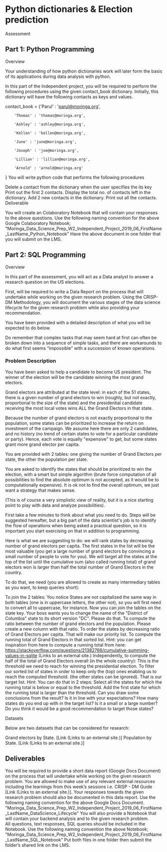 # Python dictionaries & Election prediction
Assessment 
## Part 1: Python Programming
Overview 

Your understanding of how python dictionaries work will later form the basis of its applications during data analysis with python. 

In this part of the Independent project, you will be required to perform the following procedures using the given contact_book dictionary. Initially, this dictionary will have the following contacts as keys and values.

contact_book = {'Parul' : 'parul@moringa.org',

        'Thomas' : 'thomas@moringa.org',

        'Ashley' : 'ashley@moringa.org',

        'Kellen' : 'kellen@moringa.org',

        'June' : 'june@moringa.org',

        'Joseph' : 'joe@moringa.org',

        'Lillian' : 'lillian@moringa.org',

        'Arnold' : 'arnold@moringa.org' 
}
You will write python code that performs the following procedures

Delete a contact from the dictionary when the user specifies the its key 
Print out the first 2 contacts. 
Display the total no. of contacts left in the dictionary.
Add 2 new contacts in the dictionary. 
Print out all the contacts.
Deliverable 

You will create an Colaboratory Notebook that will contain your responses to the above questions. 
Use the following naming convention for the above Google Colaboratory Notebook;
"Moringa_Data_Science_Prep_W2_Independent_Project_2019_06_FirstName_LastName_Python_Notebook"
Have the above document in one folder that you will submit on the LMS.

## Part 2: SQL Programming
Overview

In this part of the assessment, you will act as a Data analyst to answer a research question on the US elections. 

First, will be required to write a Data Report on the process that will undertake while working on the given research problem. Using the CRISP-DM Methodology,  you will document the various stages of the data science lifecycle for the given research problem while also providing your recommendation.

You have been provided with a detailed description of what you will be expected to do below.

Do remember that complex tasks that may seem hard at first can often be broken down into a sequence of simple tasks, and there are workarounds to do what first seems “impossible” with a succession of known operations.

### Problem Description 

You have been asked to help a candidate to become US president. The winner of the election will be the candidate winning the most grand electors. 

Grand electors are attributed at the state level: in each of the 51 states, there is a given number of grand electors to win (roughly, but not exactly, proportional to the size of the state) and the presidential candidate receiving the most local votes wins ALL the Grand Electors in that state.

Because the number of grand electors is not exactly proportional to the population, some states can be prioritized to increase the return on investment of the campaign. We assume here there are only 2 candidates, and no history (no trend of certain states to vote for a particular candidate or party). Hence, each vote is equally "expensive" to get, but some states grant more grand elector per capita.

You are provided with 2 tables: one giving the number of Grand Electors per state, the other the population per state.

You are asked to identify the states that should be prioritized to win the election, with a smart but simple algorithm (brute force computation of all possibilities to find the absolute optimum is not accepted, as it would be to computationally expensive). It is ok not to find the overall optimum, we just want a strategy that makes sense.

(This is of course a very simplistic view of reality, but it is a nice starting point to play with data and analyze possibilities).

First take a few minutes to think about what you need to do. Steps will be suggested hereafter, but a big part of the data scientist's job is to identify the flow of operations when being asked a practical question, so it is important you start exercising on that in addition to programming.

Here is what we are suggesting to do: we will rank states by decreasing number of grand electors per capita. The first states in the list will be the most valuable (you get a large number of grand electors by convincing a small number of people to vote for you). We will target all the states at the top of the list until the cumulative sum (also called running total) of grand electors won is larger than half the total number of Grand Electors in the country.

To do that, we need (you are allowed to create as many intermediary tables as you want, to keep queries short):

To join the 2 tables:
You notice States are not capitalized the same way in both tables (one is in uppercase letters, the other not), so you will first need to convert all to uppercase, for instance.
Now you can join the tables on the state key.
Your boss wants you to change the name of the "District of Columbia" state to its short version "DC". Please do that.
To compute the ratio between the number of grand electors and the population. Please create a new column with that ratio.
To order the states by decreasing ratio of Grand Electors per capita. That will make our priority list.
To compute the running total of Grand Electors in that sorted list.
Hint: you can get inspiration from here to compute a running total from here:  https://stackoverflow.com/questions/21382766/cumulative-summing-values-in-sqlite (Links to an external site.)
Independently, to compute the half of the total of Grand Electors overall (in the whole country):
This is the threshold we need to reach for winning the presidential election.
To filter our sorted list of states in order to keep only the (top) ones enabling us to reach the computed threshold. (the other states can be ignored). That is our target list.
Hint: You can do that in 2 steps:
Select all the states for which the running total is below or equal to the threshold.
Add the first state for which the running total is larger than the threshold.
Can you draw some conclusions from the result? Is it in line with your expectations? How many states do you end up with in the target list? Is it a small or a large number? Do you think it would be a good recommendation to target those states?

Datasets

Below are two datasets that can be considered for research:

Grand electors by State. [Link (Links to an external site.)]
Population by State. [Link (Links to an external site.)]

## Deliverables 

You will be required to provide a short data report (Google Docs Document) on the process that will undertake while working on the given research problem. 
You are allowed to make use of any relevant external resources including the learnings from this week’s sessions i.e. CRISP - DM Guide [Link (Links to an external site.)].
Your responses towards the given research problem should also be documented in this data report. 
Use the following naming convention for the above Google Docs Document. 
"Moringa_Data_Science_Prep_W2_Independent_Project_2019_06_FirstName_LastName_DataScience_Lifecycle"
You will also provide a Notebook that will contain your backend analysis and to the given research problem.  
All questions, text responses, SQL queries should be included in the Notebook.
Use the following naming convention the above Notebook; "Moringa_Data_Science_Prep_W2_Independent_Project_2019_06_FirstName_LastName_SQL_Notebook"
Put both files in one folder then submit the folder’s shared link on the LMS.

